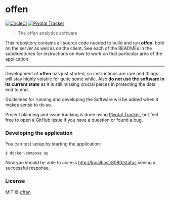 # offen
[![CircleCI](https://circleci.com/gh/offen/offen/tree/master.svg?style=svg)](https://circleci.com/gh/offen/offen/tree/master)
[![Pivotal Tracker](https://img.shields.io/static/v1.svg?label=Project+Planning&message=Pivotal+Tracker&color=informational)](https://www.pivotaltracker.com/n/projects/2334535)

> The offen analytics software

This repository contains all source code needed to build and run __offen__, both on the server as well as on the client. See each of the READMEs in the subdirectories for instructions on how to work on that particular area of the application.

---

Development of __offen__ has just started, so instructions are rare and things will stay highly volatile for quite some while. Also __do not use the software in its current state__ as it is still missing crucial pieces in protecting the data end to end.

Guidelines for running and developing the Software will be added when it makes sense to do so.

Project planning and issue tracking is done using [Pivotal Tracker](https://www.pivotaltracker.com/n/projects/2334535), but feel free to open a GitHub issue if you have a question or found a bug.

### Developing the application

You can test setup by starting the application:

```
$ docker-compose up
```

Now you should be able to access <http://localhost:8080/status> seeing a successful response.

### License

MIT © [offen](https://www.offen.dev)
